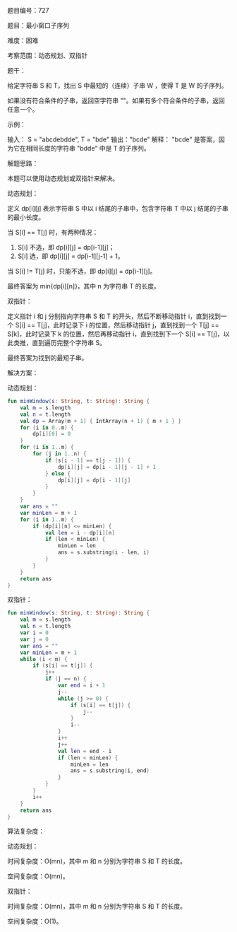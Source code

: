 题目编号：727

题目：最小窗口子序列

难度：困难

考察范围：动态规划、双指针

题干：

给定字符串 S 和 T，找出 S 中最短的（连续）子串 W ，使得 T 是 W 的子序列。

如果没有符合条件的子串，返回空字符串 ""。如果有多个符合条件的子串，返回任意一个。

示例：

输入：
S = "abcdebdde", T = "bde"
输出："bcde"
解释：
"bcde" 是答案，因为它在相同长度的字符串 "bdde" 中是 T 的子序列。

解题思路：

本题可以使用动态规划或双指针来解决。

动态规划：

定义 dp[i][j] 表示字符串 S 中以 i 结尾的子串中，包含字符串 T 中以 j 结尾的子串的最小长度。

当 S[i] == T[j] 时，有两种情况：

1. S[i] 不选，即 dp[i][j] = dp[i-1][j]；
2. S[i] 选，即 dp[i][j] = dp[i-1][j-1] + 1。

当 S[i] != T[j] 时，只能不选，即 dp[i][j] = dp[i-1][j]。

最终答案为 min{dp[i][n]}，其中 n 为字符串 T 的长度。

双指针：

定义指针 i 和 j 分别指向字符串 S 和 T 的开头，然后不断移动指针 i，直到找到一个 S[i] == T[j]，此时记录下 i 的位置，然后移动指针 j，直到找到一个 T[j] == S[k]，此时记录下 k 的位置，然后再移动指针 i，直到找到下一个 S[i] == T[j]，以此类推，直到遍历完整个字符串 S。

最终答案为找到的最短子串。

解决方案：

动态规划：

```kotlin
fun minWindow(s: String, t: String): String {
    val m = s.length
    val n = t.length
    val dp = Array(m + 1) { IntArray(n + 1) { m + 1 } }
    for (i in 0..m) {
        dp[i][0] = 0
    }
    for (i in 1..m) {
        for (j in 1..n) {
            if (s[i - 1] == t[j - 1]) {
                dp[i][j] = dp[i - 1][j - 1] + 1
            } else {
                dp[i][j] = dp[i - 1][j]
            }
        }
    }
    var ans = ""
    var minLen = m + 1
    for (i in 1..m) {
        if (dp[i][n] <= minLen) {
            val len = i - dp[i][n]
            if (len < minLen) {
                minLen = len
                ans = s.substring(i - len, i)
            }
        }
    }
    return ans
}
```

双指针：

```kotlin
fun minWindow(s: String, t: String): String {
    val m = s.length
    val n = t.length
    var i = 0
    var j = 0
    var ans = ""
    var minLen = m + 1
    while (i < m) {
        if (s[i] == t[j]) {
            j++
            if (j == n) {
                var end = i + 1
                j--
                while (j >= 0) {
                    if (s[i] == t[j]) {
                        j--
                    }
                    i--
                }
                i++
                j++
                val len = end - i
                if (len < minLen) {
                    minLen = len
                    ans = s.substring(i, end)
                }
            }
        }
        i++
    }
    return ans
}
```

算法复杂度：

动态规划：

时间复杂度：O(mn)，其中 m 和 n 分别为字符串 S 和 T 的长度。

空间复杂度：O(mn)。

双指针：

时间复杂度：O(mn)，其中 m 和 n 分别为字符串 S 和 T 的长度。

空间复杂度：O(1)。